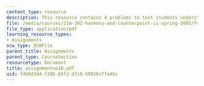 ```yaml
---
content_type: resource
description: This resource contains 4 problems to test students understanding.
file: /media/courses/21m-302-harmony-and-counterpoint-ii-spring-2005/f4b8d344f28b84f2d7c650926cffe4bc_assignmentno10.pdf
file_type: application/pdf
learning_resource_types:
- Assignments
ocw_type: OCWFile
parent_title: Assignments
parent_type: CourseSection
resourcetype: Document
title: assignmentno10.pdf
uid: f4b8d344-f28b-84f2-d7c6-50926cffe4bc
---
```

